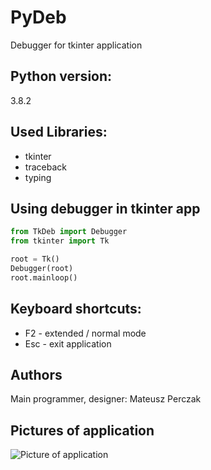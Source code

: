 # PyDeb
Debugger for tkinter application

## Python version:
3.8.2

## Used Libraries:

+ tkinter
+ traceback
+ typing

## Using debugger in tkinter app

```py
from TkDeb import Debugger
from tkinter import Tk

root = Tk()
Debugger(root)
root.mainloop()
```
## Keyboard shortcuts:

+ F2 - extended / normal mode
+ Esc - exit application

## Authors
Main programmer, designer: Mateusz Perczak


## Pictures of application
![Picture of application](https://raw.githubusercontent.com/losek1/PyDeb/master/images/app.jpg)
